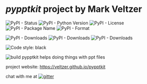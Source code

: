 # *pypptkit* project by Mark Veltzer

![PyPI - Status](https://img.shields.io/pypi/status/pypptkit)
![PyPI - Python Version](https://img.shields.io/pypi/pyversions/pypptkit)
![PyPI - License](https://img.shields.io/pypi/l/pypptkit)
![PyPI - Package Name](https://img.shields.io/pypi/v/pypptkit)
![PyPI - Format](https://img.shields.io/pypi/format/pypptkit)

![PyPI - Downloads](https://img.shields.io/pypi/dd/pypptkit)
![PyPI - Downloads](https://img.shields.io/pypi/dw/pypptkit)
![PyPI - Downloads](https://img.shields.io/pypi/dm/pypptkit)

![Code style: black](https://img.shields.io/badge/code%20style-black-000000.svg)

![build](https://github.com/veltzer/pypptkit/workflows/build/badge.svg)
pypptkit helps doing things with ppt files

project website: https://veltzer.github.io/pypptkit

chat with me at [![gitter](https://badges.gitter.im/Join%20Chat.svg)](https://gitter.im/veltzer/mark.veltzer)


